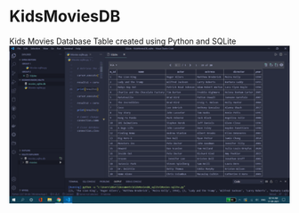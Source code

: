 # KidsMoviesDB
Kids Movies Database Table created using Python and SQLite
![Kids Movies Database Table](https://github.com/DarinJoshua-dev/KidsMoviesDB/blob/master/DB_pic.png)
